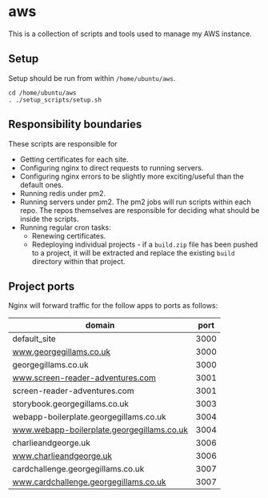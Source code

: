 # aws

This is a collection of scripts and tools used to manage my AWS instance.

## Setup

Setup should be run from within `/home/ubuntu/aws`.

```
cd /home/ubuntu/aws
. ./setup_scripts/setup.sh
```

## Responsibility boundaries

These scripts are responsible for

- Getting certificates for each site.
- Configuring nginx to direct requests to running servers.
- Configuring nginx errors to be slightly more exciting/useful than the default ones.
- Running redis under pm2.
- Running servers under pm2. The pm2 jobs will run scripts within each repo. The repos themselves are responsible for deciding what should be inside the scripts.
- Running regular cron tasks:
  - Renewing certificates.
  - Redeploying individual projects - if a `build.zip` file has been pushed to a project, it will be extracted and replace the existing `build` directory within that project.

## Project ports

Nginx will forward traffic for the follow apps to ports as follows:

| domain                                     | port |
| ------------------------------------------ | ---- |
| default_site                               | 3000 |
| www.georgegillams.co.uk                    | 3000 |
| georgegillams.co.uk                        | 3000 |
| www.screen-reader-adventures.com           | 3001 |
| screen-reader-adventures.com               | 3001 |
| storybook.georgegillams.co.uk              | 3003 |
| webapp-boilerplate.georgegillams.co.uk     | 3004 |
| www.webapp-boilerplate.georgegillams.co.uk | 3004 |
| charlieandgeorge.uk                        | 3006 |
| www.charlieandgeorge.uk                    | 3006 |
| cardchallenge.georgegillams.co.uk          | 3007 |
| www.cardchallenge.georgegillams.co.uk      | 3007 |
